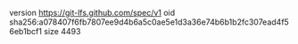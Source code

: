 version https://git-lfs.github.com/spec/v1
oid sha256:a078407f6fb7807ee9d4b6a5c0ae5e1d3a36e74b6b1b2fc307ead4f56eb1bcf1
size 4493
